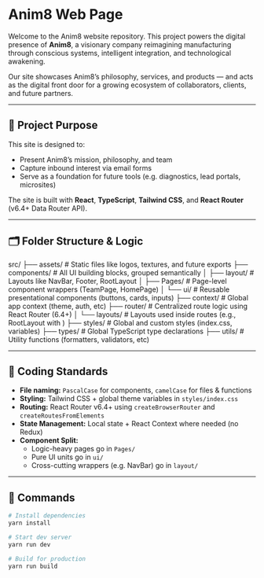 
# Anim8 Web Page

Welcome to the Anim8 website repository. This project powers the digital presence of **Anim8**, a visionary company reimagining manufacturing through conscious systems, intelligent integration, and technological awakening.

Our site showcases Anim8’s philosophy, services, and products — and acts as the digital front door for a growing ecosystem of collaborators, clients, and future partners.

---

## 🧠 Project Purpose

This site is designed to:

- Present Anim8’s mission, philosophy, and team
- Capture inbound interest via email forms
- Serve as a foundation for future tools (e.g. diagnostics, lead portals, microsites)

The site is built with **React**, **TypeScript**, **Tailwind CSS**, and **React Router** (v6.4+ Data Router API).

---

## 🗂 Folder Structure & Logic
src/
├── assets/ # Static files like logos, textures, and future exports
├── components/ # All UI building blocks, grouped semantically
│ ├── layout/ # Layouts like NavBar, Footer, RootLayout
│ ├── Pages/ # Page-level component wrappers (TeamPage, HomePage)
│ └── ui/ # Reusable presentational components (buttons, cards, inputs)
├── context/ # Global app context (theme, auth, etc)
├── router/ # Centralized route logic using React Router (6.4+)
│ └── layouts/ # Layouts used inside routes (e.g., RootLayout with <Outlet />)
├── styles/ # Global and custom styles (index.css, variables)
├── types/ # Global TypeScript type declarations
├── utils/ # Utility functions (formatters, validators, etc)


---

## 🧾 Coding Standards

- **File naming:** `PascalCase` for components, `camelCase` for files & functions
- **Styling:** Tailwind CSS + global theme variables in `styles/index.css`
- **Routing:** React Router v6.4+ using `createBrowserRouter` and `createRoutesFromElements`
- **State Management:** Local state + React Context where needed (no Redux)
- **Component Split:**  
  - Logic-heavy pages go in `Pages/`  
  - Pure UI units go in `ui/`  
  - Cross-cutting wrappers (e.g. NavBar) go in `layout/`

---

## 📌 Commands

```bash
# Install dependencies
yarn install

# Start dev server
yarn run dev

# Build for production
yarn run build
